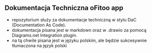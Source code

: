 ## Dokumentacja Techniczna oFitoo app
- repozytorium służy za dokumentacje techniczną w stylu DaC (Documentation As Code).
- dokumentacja pisana jest w markdown oraz w .drawio za pomocą Diagrams.net Integration plugin.
- na tą chwile pisana jest w języku polskim, ale będzie sukcesywnie tłumaczona na język polski
